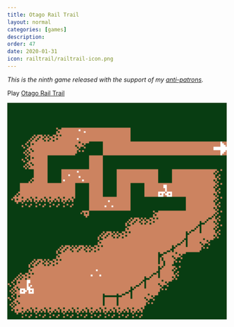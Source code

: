 ```yaml
---
title: Otago Rail Trail
layout: normal
categories: [games]
description:
order: 47
date: 2020-01-31
icon: railtrail/railtrail-icon.png
---
```


_This is the ninth game released with the support of my [anti-patrons](/anti-patreon)._

<p>Play <a href="./play/">Otago Rail Trail</a></p>

![](railtrail.png)
